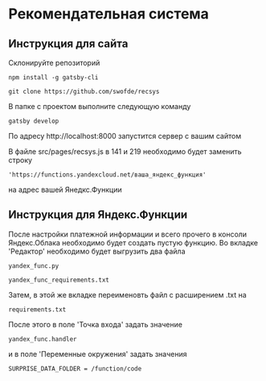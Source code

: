 # Рекомендательная система

## Инструкция для сайта

Склонируйте репозиторий

```
npm install -g gatsby-cli

git clone https://github.com/swofde/recsys
```

В папке с проектом выполните следующую команду

```
gatsby develop
```

По адресу http://localhost:8000 запустится сервер с вашим сайтом

В файле src/pages/recsys.js в 141 и 219 необходимо будет заменить строку 

```
'https://functions.yandexcloud.net/ваша_яндекс_функция'
```
на адрес вашей Янедкс.Функции

## Инструкция для Яндекс.Функции

После настройки платежной информации и всего прочего в консоли Яндекс.Облака необходимо будет создать пустую функцию. 
Во вкладке 'Редактор' необходимо будет выгрузить два файла 

```
yandex_func.py

yandex_func_requirements.txt
```

Затем, в этой же вкладке переименовть файл с расширением .txt на 

```
requirements.txt
```

После этого в поле 'Точка входа' задать значение 

```
yandex_func.handler
```

и в поле 'Переменные окружения' задать значения

```
SURPRISE_DATA_FOLDER = /function/code
```
